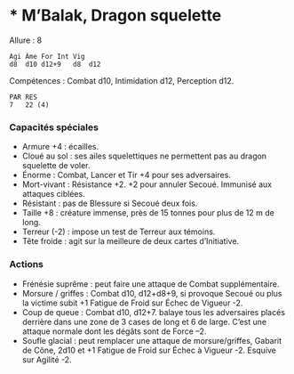 # * M’Balak, Dragon squelette

Allure : 8

	Agi	Âme	For	Int	Vig
	d8	d10	d12+9	d8	d12

Compétences : Combat d10, Intimidation d12, Perception d12.

	PAR	RES
	7	22 (4)

### Capacités spéciales
- Armure +4 : écailles.
- Cloué au sol : ses ailes squelettiques ne permettent pas au dragon squelette de voler.
- Énorme : Combat, Lancer et Tir +4 pour ses adversaires.
- Mort-vivant : Résistance +2. +2 pour annuler Secoué. Immunisé aux attaques ciblées.
- Résistant : pas de Blessure si Secoué deux fois.
- Taille +8 : créature immense, près de 15 tonnes pour plus de 12 m de long.
- Terreur (-2) : impose un test de Terreur aux témoins.
- Tête froide : agit sur la meilleure de deux cartes d’Initiative.

### Actions
- Frénésie suprême : peut faire une attaque de Combat supplémentaire.
- Morsure / griffes : Combat d10, d12+d8+9, si provoque Secoué ou plus la victime subit +1 Fatigue de Froid sur Échec de Vigueur -2.
- Coup de queue : Combat d10, d12+7. balaye tous les adversaires placés derrière dans une zone de 3 cases de long et 6 de large. C’est une attaque normale dont les dégâts sont de Force –2.
- Soufle glacial : peut remplacer une attaque de morsure/griffes, Gabarit de Cône, 2d10 et +1 Fatigue de Froid sur Échec à Vigueur -2. Esquive sur Agilité -2.
